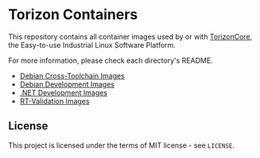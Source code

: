 # Torizon Containers

This repository contains all container images used by or with 
[TorizonCore](https://www.toradex.com/operating-systems/torizon-core), 
the Easy-to-use Industrial Linux Software Platform.

For more information, please check each directory's README.

- [Debian Cross-Toolchain Images](debian-cross-toolchains/README.md)
- [Debian Development Images](debian-docker-images/README.md)
- [.NET Development Images](debian-dotnet-development-images/README.md)
- [RT-Validation Images](rt-validation/README.md)

## License
This project is licensed under the terms of MIT license - see `LICENSE`.
